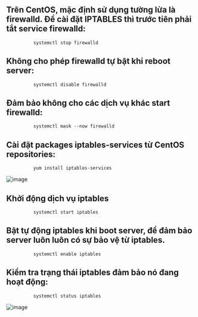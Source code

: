 ## Trên CentOS, mặc định sử dụng tường lửa là firewalld. Để cài đặt IPTABLES thì trước tiên phải tắt service firewalld:

              systemctl stop firewalld

## Không cho phép firewalld tự bật khi reboot server:

              systemctl disable firewalld

## Đảm bảo không cho các dịch vụ khác start firewalld:

              systemctl mask --now firewalld

## Cài đặt packages iptables-services từ CentOS repositories:

              yum install iptables-services
              
![image](https://user-images.githubusercontent.com/95491130/186571653-c78a2064-b45a-4f33-83e4-964ad75ab5a8.png)
 
## Khởi động dịch vụ iptables

              systemctl start iptables

## Bật tự động iptables khi boot server, để đảm bảo server luôn luôn có sự bảo vệ từ iptables.

              systemctl enable iptables

## Kiểm tra trạng thái iptables đảm bảo nó đang hoạt động:

              systemctl status iptables
              
![image](https://user-images.githubusercontent.com/95491130/186571697-652cf864-c103-4f1a-af9d-c61b3b1413d3.png) 
